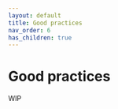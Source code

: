 ```yaml
---
layout: default
title: Good practices
nav_order: 6
has_children: true
---
```


# Good practices

WIP
